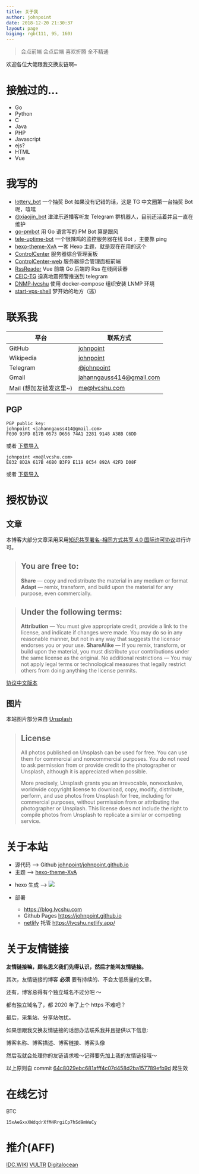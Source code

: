 ```yaml
---
title: 关于我
author: johnpoint
date: 2018-12-20 21:30:37
layout: page
bigimg: rgb(111, 95, 160)
---
```


> 会点前端
> 会点后端
> 喜欢折腾
> 全不精通

欢迎各位大佬跟我交换友链啊~

# 接触过的...

- Go
- Python
- C
- Java
- PHP
- Javascript
- ejs?
- HTML
- Vue

# 我写的

- [lottery_bot](https://github.com/johnpoint/lottery_bot) 一个抽奖 Bot 如果没有记错的话，这是 TG 中文圈第一台抽奖 Bot 呢，嘻嘻
- [@xiaojin_bot](https://t.me/xiaojin_bot) 津津乐道播客听友 Telegram 群机器人，目前还活着并且一直在维护
- [go-pmbot](https://github.com/johnpoint/go-pmbot) 用 Go 语言写的 PM Bot 算是跟风
- [tele-uptime-bot](https://github.com/johnpoint/tele-uptime-bot) 一个很辣鸡的监控服务器在线 Bot ，主要靠 ping
- [hexo-theme-XvA](https://github.com/johnpoint/hexo-theme-XvA) 一套 Hexo 主题，就是现在在用的这个
- [ControlCenter](https://github.com/johnpoint/ControlCenter-Server) 服务器综合管理面板
- [ControlCenter-web](https://github.com/johnpoint/ControlCenter-web) 服务器综合管理面板前端
- [RssReader](https://github.com/johnpoint/RssReader) Vue 前端 Go 后端的 Rss 在线阅读器
- [CEIC-TG](https://github.com/johnpoint/CEIC-TG) 迫真地震预警推送到 telegram
- [DNMP-lvcshu](https://github.com/johnpoint/DNMP-lvcshu) 使用 docker-compose 组织安装 LNMP 环境
- [start-vps-shell](https://github.com/johnpoint/start-vps-shell) 梦开始的地方（逃）


# 联系我

| 平台                   | 联系方式                                                  |
| ---------------------- | --------------------------------------------------------- |
| GitHub                 | [johnpoint](https://github.com/johnpoint)                 |
| Wikipedia              | [johnpoint](https://zh.wikipedia.org/wiki/User:Johnpoint) |
| Telegram               | [@johnpoint](https://t.me/johnpoint)                      |
| Gmail                  | jahanngauss414@gmail.com                                  |
| Mail (想加友链发这里~) | me@lvcshu.com                                             |

## PGP

```
PGP public key:
johnpoint <jahanngauss414@gmail.com>
F030 93FD 817B 0573 D656 74A1 2281 9148 A38B C6DD
```

或者 [下载导入](https://cdn.lvcshu.info/PGP/F03093FD817B0573D65674A122819148A38BC6DD-pub.asc)

```
johnpoint <me@lvcshu.com>
E832 8D2A 617B 46B0 B3F9 E119 8C54 892A 42FD D08F
```

或者 [下载导入](https://cdn.lvcshu.info/PGP/E8328D2A617B46B0B3F9E1198C54892A42FDD08F-pub.asc)


# 授权协议

## 文章

本博客大部分文章采用采用[知识共享署名-相同方式共享 4.0 国际许可协议](http://creativecommons.org/licenses/by-sa/4.0/)进行许可。

> ## You are free to:
>
> **Share** — copy and redistribute the material in any medium or format
> **Adapt** — remix, transform, and build upon the material for any purpose, even commercially.

> ## Under the following terms:
>
> **Attribution** — You must give appropriate credit, provide a link to the license, and indicate if changes were made. You may do so in any reasonable manner, but not in any way that suggests the licensor endorses you or your use.
> **ShareAlike** — If you remix, transform, or build upon the material, you must distribute your contributions under the same license as the original.
> No additional restrictions — You may not apply legal terms or technological measures that legally restrict others from doing anything the license permits.

[协议中文版本](https://creativecommons.org/licenses/by-sa/4.0/deed.zh)

## 图片

本站图片部分来自 [Unsplash](https://unsplash.com/)

> ## License
>
> All photos published on Unsplash can be used for free. You can use them for commercial and noncommercial purposes. You do not need to ask permission from or provide credit to the photographer or Unsplash, although it is appreciated when possible.
>
> More precisely, Unsplash grants you an irrevocable, nonexclusive, worldwide copyright license to download, copy, modify, distribute, perform, and use photos from Unsplash for free, including for commercial purposes, without permission from or attributing the photographer or Unsplash. This license does not include the right to compile photos from Unsplash to replicate a similar or competing service.

# 关于本站

- 源代码 --> Github [johnpoint/johnpoint.github.io](https://github.com/johnpoint/johnpoint.github.io)
- 主题 --> [hexo-theme-XvA](https://github.com/johnpoint/hexo-theme-XvA)

* hexo 生成 --> ![](https://travis-ci.org/johnpoint/johnpoint.github.io.svg?branch=source)

* 部署
  - https://blog.lvcshu.com
  - Github Pages https://johnpoint.github.io
  - [netlify](https://www.netlify.com/) 托管 https://lvcshu.netlify.app/

# 关于友情链接

**友情链接嘛，顾名思义我们先得认识，然后才能叫友情链接。**

其次，友情链接的博客 **必须** 要有持续的、不会太低质量的文章。

还有，博客总得有个独立域名不过分吧 ～

都有独立域名了，都 2020 年了上个 https 不难吧？

最后，采集站、分享站勿扰。

如果想跟我交换友情链接的话想办法联系我并且提供以下信息:

博客名称、博客描述、博客链接、博客头像

然后我就会处理你的友链请求啦～记得要先加上我的友情链接哦～

以上原则自 commit [64c8029ebc681afff4c07d458d2ba157789efb9d](https://github.com/johnpoint/johnpoint.github.io/commit/64c8029ebc681afff4c07d458d2ba157789efb9d) 起生效

# 在线乞讨

BTC

```
15xAeGxxXWdqdrXfM4RrgiCp7hSd9mWuCy
```

# 推介(AFF)

[IDC.WIKI](https://idc.wiki/aff.php?aff=1100)
[VULTR](https://www.vultr.com/?ref=7131883)
[Digitalocean](https://m.do.co/c/60f242e5b700)